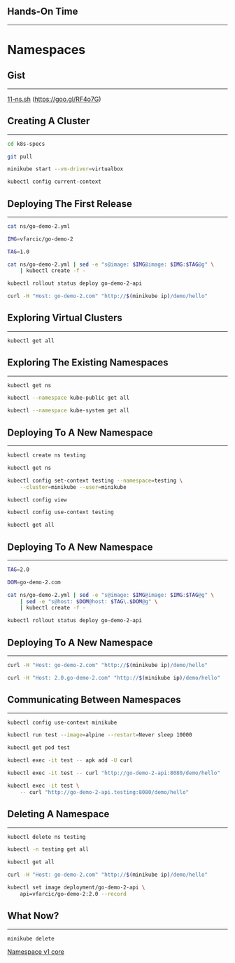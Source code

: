 ## Hands-On Time

---

# Namespaces


## Gist

---

[11-ns.sh](https://gist.github.com/6e0a03df4c64a9248fbb68673c1ab719) (https://goo.gl/RF4o7G)


## Creating A Cluster

---

```bash
cd k8s-specs

git pull

minikube start --vm-driver=virtualbox

kubectl config current-context
```


## Deploying The First Release

---

```bash
cat ns/go-demo-2.yml

IMG=vfarcic/go-demo-2

TAG=1.0

cat ns/go-demo-2.yml | sed -e "s@image: $IMG@image: $IMG:$TAG@g" \
    | kubectl create -f -

kubectl rollout status deploy go-demo-2-api

curl -H "Host: go-demo-2.com" "http://$(minikube ip)/demo/hello"
```


## Exploring Virtual Clusters

---

```bash
kubectl get all
```


<!-- .slide: data-background="img/go-demo-2.png" data-background-size="contain" -->


## Exploring The Existing Namespaces

---

```bash
kubectl get ns
```


<!-- .slide: data-background="img/default-ns.png" data-background-size="contain" -->


```bash
kubectl --namespace kube-public get all

kubectl --namespace kube-system get all
```


<!-- .slide: data-background="img/kube-system-ns.png" data-background-size="contain" -->


## Deploying To A New Namespace

---

```bash
kubectl create ns testing

kubectl get ns

kubectl config set-context testing --namespace=testing \
    --cluster=minikube --user=minikube

kubectl config view

kubectl config use-context testing

kubectl get all
```


## Deploying To A New Namespace

---

```bash
TAG=2.0

DOM=go-demo-2.com

cat ns/go-demo-2.yml | sed -e "s@image: $IMG@image: $IMG:$TAG@g" \
    | sed -e "s@host: $DOM@host: $TAG\.$DOM@g" \
    | kubectl create -f -

kubectl rollout status deploy go-demo-2-api
```


<!-- .slide: data-background="img/testing-ns.png" data-background-size="contain" -->


## Deploying To A New Namespace

---

```bash
curl -H "Host: go-demo-2.com" "http://$(minikube ip)/demo/hello"

curl -H "Host: 2.0.go-demo-2.com" "http://$(minikube ip)/demo/hello"
```


## Communicating Between Namespaces

---

```bash
kubectl config use-context minikube

kubectl run test --image=alpine --restart=Never sleep 10000

kubectl get pod test

kubectl exec -it test -- apk add -U curl

kubectl exec -it test -- curl "http://go-demo-2-api:8080/demo/hello"

kubectl exec -it test \
    -- curl "http://go-demo-2-api.testing:8080/demo/hello"
```


## Deleting A Namespace

---

```bash
kubectl delete ns testing

kubectl -n testing get all

kubectl get all

curl -H "Host: go-demo-2.com" "http://$(minikube ip)/demo/hello"

kubectl set image deployment/go-demo-2-api \
    api=vfarcic/go-demo-2:2.0 --record
```


## What Now?

---

```bash
minikube delete
```

[Namespace v1 core](https://v1-8.docs.kubernetes.io/docs/api-reference/v1.8/#Namespace-v1-core)
